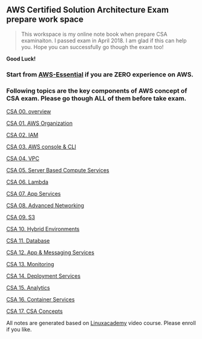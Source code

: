 ## AWS Certified Solution Architecture Exam prepare work space

 > This workspace is my online note book when prepare CSA examinaiton. I passed exam in April 2018. I am glad if this can help you. Hope you can successfully go though the exam too!

**Good Luck!**

### Start from [AWS-Essential](https://github.com/lannyzhujin/AWS_CSA_Feb_2018/blob/master/Essentials/AWS_Essentials/Home.md) if you are ZERO experience on AWS.

### Following topics are the key components of AWS concept of CSA exam. Please go though ALL of them before take exam.

[CSA 00. overview](https://github.com/lannyzhujin/AWS_CSA_Feb_2018/blob/master/AWS_CSA-Associate/CSA-00.-overview.md)

[CSA 01. AWS Organization](https://github.com/lannyzhujin/AWS_CSA_Feb_2018/blob/master/AWS_CSA-Associate/CSA-01.-AWS-Organization.md)

[CSA 02. IAM](https://github.com/lannyzhujin/AWS_CSA_Feb_2018/blob/master/AWS_CSA-Associate/CSA-02.-IAM.md)

[CSA 03. AWS console & CLI](https://github.com/lannyzhujin/AWS_CSA_Feb_2018/blob/master/AWS_CSA-Associate/CSA-03.-AWS-console-&amp;-CLI.md)

[CSA 04. VPC](https://github.com/lannyzhujin/AWS_CSA_Feb_2018/blob/master/AWS_CSA-Associate/CSA-04.-VPC.md)

[CSA 05. Server Based Compute Services](https://github.com/lannyzhujin/AWS_CSA_Feb_2018/blob/master/AWS_CSA-Associate/CSA-05.-Server-Based-Compute-Services.md)

[CSA 06. Lambda](https://github.com/lannyzhujin/AWS_CSA_Feb_2018/blob/master/AWS_CSA-Associate/CSA-06.-Lambda.md)

[CSA 07. App Services](https://github.com/lannyzhujin/AWS_CSA_Feb_2018/blob/master/AWS_CSA-Associate/CSA-07.-App-Services.md)

[CSA 08. Advanced Networking](https://github.com/lannyzhujin/AWS_CSA_Feb_2018/blob/master/AWS_CSA-Associate/CSA-08.-Advanced-Networking.md)

[CSA 09. S3](https://github.com/lannyzhujin/AWS_CSA_Feb_2018/blob/master/AWS_CSA-Associate/CSA-09.-S3.md)

[CSA 10. Hybrid Environments](https://github.com/lannyzhujin/AWS_CSA_Feb_2018/blob/master/AWS_CSA-Associate/CSA-10.-Hybrid-Environments.md)

[CSA 11. Database](https://github.com/lannyzhujin/AWS_CSA_Feb_2018/blob/master/AWS_CSA-Associate/CSA-11.-Database.md)

[CSA 12. App & Messaging Services](https://github.com/lannyzhujin/AWS_CSA_Feb_2018/blob/master/AWS_CSA-Associate/CSA-12.-App-&amp;-Messaging-Services.md)

[CSA 13. Monitoring](https://github.com/lannyzhujin/AWS_CSA_Feb_2018/blob/master/AWS_CSA-Associate/CSA-13.-Monitoring.md)

[CSA 14. Deployment Services](https://github.com/lannyzhujin/AWS_CSA_Feb_2018/blob/master/AWS_CSA-Associate/CSA-14.-Deployment-Services.md)

[CSA 15. Analytics](https://github.com/lannyzhujin/AWS_CSA_Feb_2018/blob/master/AWS_CSA-Associate/CSA-15.-Analytics.md)

[CSA 16. Container Services](https://github.com/lannyzhujin/AWS_CSA_Feb_2018/blob/master/AWS_CSA-Associate/CSA-16.-Container-Services.md)

[CSA 17. CSA Concepts](https://github.com/lannyzhujin/AWS_CSA_Feb_2018/blob/master/AWS_CSA-Associate/CSA-17.-CSA-Concepts.md)

All notes are generated based on [Linuxacademy](https://www.linuxacademy.com) video course. Please enroll if you like.
